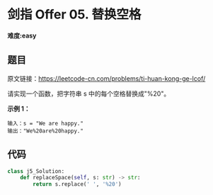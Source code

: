 # 剑指 Offer 05. 替换空格
**难度:easy**
## 题目
原文链接：https://leetcode-cn.com/problems/ti-huan-kong-ge-lcof/

请实现一个函数，把字符串 s 中的每个空格替换成"%20"。

**示例 1：**
```
输入：s = "We are happy."
输出："We%20are%20happy."
```

## 代码
```python
class j5_Solution:
    def replaceSpace(self, s: str) -> str:
        return s.replace(' ', '%20')
```
